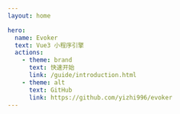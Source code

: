 ```yaml
---
layout: home

hero:
  name: Evoker
  text: Vue3 小程序引擎
  actions:
    - theme: brand
      text: 快速开始
      link: /guide/introduction.html
    - theme: alt
      text: GitHub
      link: https://github.com/yizhi996/evoker
---
```

